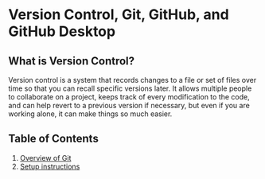 # Version Control, Git, GitHub, and GitHub Desktop

## What is Version Control?

Version control is a system that records changes to a file or set of files over time so that you can recall specific versions later. It allows multiple people to collaborate on a project, keeps track of every modification to the code, and can help revert to a previous version if necessary, but even if you are working alone, it can make things so much easier.

## Table of Contents

1. [Overview of Git](1-basics.md)
1. [Setup instructions](2-setup.md)
